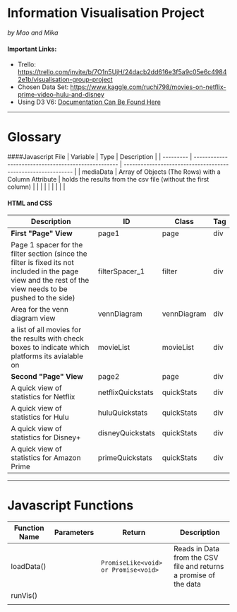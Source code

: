 # Information Visualisation Project
*by Mao and Mika*

#### Important Links: 
- Trello: https://trello.com/invite/b/7O1n5UjH/24dacb2dd616e3f5a9c05e6c49842e1b/visualisation-group-project
- Chosen Data Set: https://www.kaggle.com/ruchi798/movies-on-netflix-prime-video-hulu-and-disney
- Using D3 V6: [Documentation Can Be Found Here](https://github.com/d3/d3/blob/master/API.md)

---
# Glossary 

####Javascript File
| Variable  | Type                                                | Description                                                  |
| --------- | --------------------------------------------------- | ------------------------------------------------------------ |
| mediaData | Array of Objects (The Rows) with a Column Attribute | holds the results from the csv file (without the first column) |
|           |                                                     |                                                              |
|           |                                                     |                                                              |

#### HTML and CSS
| Description                                                  | ID                | Class       | Tag  |
| ------------------------------------------------------------ | ----------------- | ----------- | ---- |
| **First "Page" View**                                        | page1             | page        | div  |
| Page 1 spacer for the filter section (since the filter is fixed its not included in the page view and the rest of the view needs to be pushed to the side) | filterSpacer_1    | filter      | div  |
| Area for the venn diagram view                               | vennDiagram       | vennDiagram | div  |
| a list of all movies for the results with check boxes to indicate which platforms its avialable on | movieList         | movieList   | div  |
| **Second "Page" View**                                       | page2             | page        | div  |
| A quick view of statistics for Netflix                       | netflixQuickstats | quickStats  | div  |
| A quick view of statistics for Hulu                          | huluQuickstats    | quickStats  | div  |
| A quick view of statistics for Disney+                       | disneyQuickstats  | quickStats  | div  |
| A quick view of statistics for Amazon Prime                  | primeQuickstats   | quickStats  | div  |


---
# Javascript Functions 





| Function Name | Parameters | Return                               | Description                                                  |
| ------------- | ---------- | ------------------------------------ | ------------------------------------------------------------ |
| loadData()    |            | `PromiseLike<void> or Promise<void>` | Reads in Data from the CSV file and returns a promise of the data |
| runVis()      |            |                                      |                                                              |
|               |            |                                      |                                                              |



